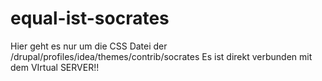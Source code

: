 # equal-ist-socrates
Hier geht es nur um die CSS Datei der /drupal/profiles/idea/themes/contrib/socrates
Es ist direkt verbunden mit dem VIrtual SERVER!!
